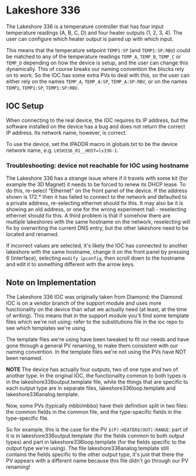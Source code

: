 # Lakeshore 336

The Lakeshore 336 is a temperature controller that has four input temperature readings (A, B, C, D) and four heater outputs (1, 2, 3, 4). The user can configure which heater output is paired up with which input.

This means that the temperature setpoint `TEMP1:SP` (and `TEMP1:SP:RBV`) could be matched to any of the temperature readings `TEMP_A`, `TEMP_B`, `TEMP_C` or `TEMP_D` depending on how the device is setup, and the user can change this dynamically.
This of course breaks our naming convention the blocks rely on to work. So the IOC has some extra PVs to deal with this, so the user can either rely on the names `TEMP_A`, `TEMP_A:SP`, `TEMP_A:SP:RBV`, or on the names `TEMP1`, `TEMP1:SP`, `TEMP1:SP:RBV`.


## IOC Setup
When connecting to the real device, the IOC requires its IP address, but the software installed on the device has a bug and does not return the correct IP address. Its network name, however, is correct.

To use the device, set the IPADDR macro in globals.txt to be the device network name, e.g. `LKSH336_01__HOST=ls336-1`.

### Troubleshooting: device not reachable for IOC using hostname

The Lakeshore 336 has a strange issue where if it travels with some kit (for example the 3D Magnet) it needs to be forced to renew its DHCP lease. To do this, re-select "Ethernet" on the front panel of the device. If the address shown is 172.* then it has failed to connect to the network and defaulted to a private address, re-selecting ethernet should fix this. It may also be it is showing an old address, or one for the wrong experiment hall - reselecting ethernet should fix this. A third problem is that if somehow there are multiple lakeshores with the same hostname on the network, reselecting will fix by overwriting the current DNS entry, but the other lakeshore need to be located and renamed.    

If incorrect values are selected, it's likely the IOC has connected to another lakeshore with the same hostname, change it on the front panel by pressing 6 (interface), selecting `modify ipconfig`, then scroll down to the hostname and edit it to something different with the arrow keys.

## Note on Implementation
The Lakeshore 336 IOC was originally taken from Diamond; the Diamond IOC is on a vendor branch of the support module and uses more functionality on the device than what we actually need (at least, at the time of writing). This means that in the support module you'll find some template files which we're not using: refer to the substitutions file in the ioc repo to see which templates we're using.

The template files we're using have been tweaked to fit our needs and have gone through a general PV renaming, to make them consistent with our naming convention. In the template files we're not using the PVs have NOT been renamed.

**NOTE**
The device has actually four outputs, two of one type and two of another type. In the original IOC, the functionality common to both types is in the lakeshore336output.template file, while the things that are specific to each output type are in separate files, lakeshore336loop.template and lakeshore336analog.template.

Now, some PVs (typically mbbi/mbbo) have their definition split in two files: the common fields in the common file, and the type-specific fields in the type-specific file.

So for example, this is the case for the PV `$(P):HEATER$(OUT):RANGE`: part of it is in lakeshore336output.template (for the fields common to both output types) and part in lakeshore336loop.template (for the fields specific to the output type we're using). The file lakeshore336analog.template still contains the fields specific to the other output type, it's just that there the PV appears with a different name because this file didn't go through our PV renaming!

